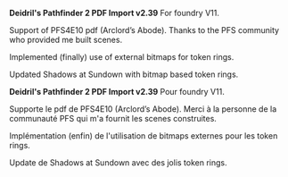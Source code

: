 **Deidril's Pathfinder 2 PDF Import v2.39**
For foundry V11.

Support of PFS4E10 pdf (Arclord’s Abode). Thanks to the PFS community who provided me built scenes.

Implemented (finally) use of external bitmaps for token rings.

Updated Shadows at Sundown with bitmap based token rings.

**Deidril's Pathfinder 2 PDF Import v2.39**
Pour foundry V11.

Supporte le pdf de PFS4E10 (Arclord’s Abode). Merci à la personne de la communauté PFS 
qui m'a fournit les scenes construites.

Implémentation (enfin) de l'utilisation de bitmaps externes pour les token rings.

Update de Shadows at Sundown avec des jolis token rings.




